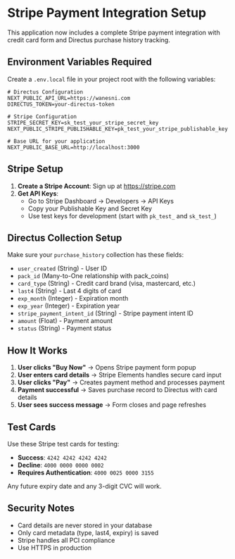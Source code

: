 # Stripe Payment Integration Setup

This application now includes a complete Stripe payment integration with credit card form and Directus purchase history tracking.

## Environment Variables Required

Create a `.env.local` file in your project root with the following variables:

```env
# Directus Configuration
NEXT_PUBLIC_API_URL=https://wanesni.com
DIRECTUS_TOKEN=your-directus-token

# Stripe Configuration
STRIPE_SECRET_KEY=sk_test_your_stripe_secret_key
NEXT_PUBLIC_STRIPE_PUBLISHABLE_KEY=pk_test_your_stripe_publishable_key

# Base URL for your application
NEXT_PUBLIC_BASE_URL=http://localhost:3000
```

## Stripe Setup

1. **Create a Stripe Account**: Sign up at https://stripe.com
2. **Get API Keys**: 
   - Go to Stripe Dashboard → Developers → API Keys
   - Copy your Publishable Key and Secret Key
   - Use test keys for development (start with `pk_test_` and `sk_test_`)

## Directus Collection Setup

Make sure your `purchase_history` collection has these fields:

- `user_created` (String) - User ID
- `pack_id` (Many-to-One relationship with pack_coins)
- `card_type` (String) - Credit card brand (visa, mastercard, etc.)
- `last4` (String) - Last 4 digits of card
- `exp_month` (Integer) - Expiration month
- `exp_year` (Integer) - Expiration year
- `stripe_payment_intent_id` (String) - Stripe payment intent ID
- `amount` (Float) - Payment amount
- `status` (String) - Payment status

## How It Works

1. **User clicks "Buy Now"** → Opens Stripe payment form popup
2. **User enters card details** → Stripe Elements handles secure card input
3. **User clicks "Pay"** → Creates payment method and processes payment
4. **Payment successful** → Saves purchase record to Directus with card details
5. **User sees success message** → Form closes and page refreshes

## Test Cards

Use these Stripe test cards for testing:

- **Success**: `4242 4242 4242 4242`
- **Decline**: `4000 0000 0000 0002`
- **Requires Authentication**: `4000 0025 0000 3155`

Any future expiry date and any 3-digit CVC will work.

## Security Notes

- Card details are never stored in your database
- Only card metadata (type, last4, expiry) is saved
- Stripe handles all PCI compliance
- Use HTTPS in production 